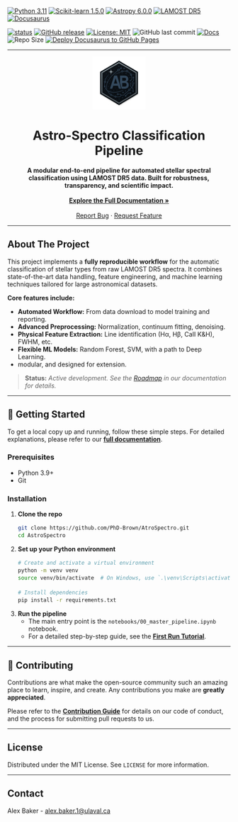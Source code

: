 <!-- TECHNO BADGES -->
[![Python 3.11](https://img.shields.io/badge/python-3.11-blue?style=for-the-badge&logo=python&logoColor=yellow)](https://www.python.org/)
[![Scikit-learn 1.5.0](https://img.shields.io/badge/scikit--learn-1.5.0-F7931E?style=for-the-badge&logo=scikit-learn&logoColor=white)](https://scikit-learn.org/)
[![Astropy 6.0.0](https://img.shields.io/badge/astropy-6.0.0-6D6D6D?style=for-the-badge)](https://www.astropy.org/)
[![LAMOST DR5](https://img.shields.io/badge/LAMOST-DR5-0099FF?style=for-the-badge)](http://www.lamost.org/public/)
[![Docusaurus](https://img.shields.io/badge/Docusaurus-3ECC5F?style=for-the-badge&logo=Docusaurus&logoColor=white)](https://docusaurus.io/)

<!-- STATUS / META BADGES -->
[![status](https://img.shields.io/badge/status-active-brightgreen?style=for-the-badge)](https://github.com/PhD-Brown/AstroSpectro)
[![GitHub release](https://img.shields.io/github/v/release/PhD-Brown/AstroSpectro?include_prereleases&style=for-the-badge)](https://github.com/PhD-Brown/AstroSpectro/releases)
[![License: MIT](https://img.shields.io/badge/License-MIT-green?style=for-the-badge)](LICENSE)
![GitHub last commit](https://img.shields.io/github/last-commit/PhD-Brown/AstroSpectro?style=for-the-badge)
[![Docs](https://img.shields.io/badge/docs-online-blue)](https://phd-brown.github.io/AstroSpectro/)
![Repo Size](https://img.shields.io/github/repo-size/PhD-Brown/AstroSpectro)
[![Deploy Docusaurus to GitHub Pages](https://github.com/PhD-Brown/AstroSpectro/actions/workflows/deploy.yml/badge.svg)](https://github.com/PhD-Brown/AstroSpectro/actions/workflows/deploy.yml)
<br>

---

<!-- LOGO & MAIN LINK -->
<p align="center">
  <a href="https://phd-brown.github.io/AstroSpectro/">
    <img src="https://raw.githubusercontent.com/PhD-Brown/AstroSpectro/main/website/static/img/logo.png" alt="Astro-Spectro Logo" width="120">
  </a>
</p>

<h1 align="center">Astro-Spectro Classification Pipeline</h1>

<p align="center">
  <strong>A modular end-to-end pipeline for automated stellar spectral classification using LAMOST DR5 data. Built for robustness, transparency, and scientific impact.</strong>
  <br><br>
  <a href="https://phd-brown.github.io/AstroSpectro/"><strong>Explore the Full Documentation »</strong></a>
  <br><br>
  <a href="https://github.com/PhD-Brown/AstroSpectro/issues">Report Bug</a>
  ·
  <a href="https://github.com/PhD-Brown/AstroSpectro/issues">Request Feature</a>
</p>

---

## About The Project

This project implements a **fully reproducible workflow** for the automatic classification of stellar types from raw LAMOST DR5 spectra. It combines state-of-the-art data handling, feature engineering, and machine learning techniques tailored for large astronomical datasets.

**Core features include:**
*   **Automated Workflow:** From data download to model training and reporting.
*   **Advanced Preprocessing:** Normalization, continuum fitting, denoising.
*   **Physical Feature Extraction:** Line identification (Hα, Hβ, CaII K&H), FWHM, etc.
*   **Flexible ML Models:** Random Forest, SVM, with a path to Deep Learning.
*    modular, and designed for extension.

> **Status:** *Active development. See the [Roadmap](https://phd-brown.github.io/AstroSpectro/docs/community/roadmap) in our documentation for details.*

---

## 🚀 Getting Started

To get a local copy up and running, follow these simple steps. For detailed explanations, please refer to our **[full documentation](https://phd-brown.github.io/AstroSpectro/docs/getting-started/installation)**.

### Prerequisites

*   Python 3.9+
*   Git

### Installation

1.  **Clone the repo**
    ```sh
    git clone https://github.com/PhD-Brown/AtroSpectro.git
    cd AstroSpectro
    ```
2.  **Set up your Python environment**
    ```sh
    # Create and activate a virtual environment
    python -m venv venv
    source venv/bin/activate  # On Windows, use `.\venv\Scripts\activate`
    
    # Install dependencies
    pip install -r requirements.txt
    ```
3.  **Run the pipeline**
    *   The main entry point is the `notebooks/00_master_pipeline.ipynb` notebook.
    *   For a detailed step-by-step guide, see the **[First Run Tutorial](https://phd-brown.github.io/AstroSpectro/docs/getting-started/first-run)**.

---

## 🤝 Contributing

Contributions are what make the open-source community such an amazing place to learn, inspire, and create. Any contributions you make are **greatly appreciated**.

Please refer to the **[Contribution Guide](https://phd-brown.github.io/AstroSpectro/docs/community/contributing)** for details on our code of conduct, and the process for submitting pull requests to us.

---

## License

Distributed under the MIT License. See `LICENSE` for more information.

---

## Contact

Alex Baker - alex.baker.1@ulaval.ca
